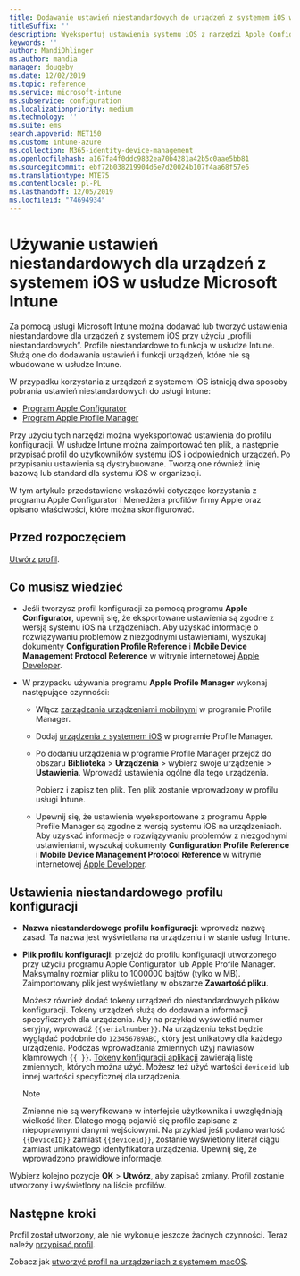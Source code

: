 ```yaml
---
title: Dodawanie ustawień niestandardowych do urządzeń z systemem iOS w usłudze Microsoft Intune — Azure | Microsoft Docs
titleSuffix: ''
description: Wyeksportuj ustawienia systemu iOS z narzędzi Apple Configurator lub Apple Profile Manager, a następnie zaimportuj te ustawienia do usługi Microsoft Intune. Za pomocą tych ustawień można tworzyć, wykorzystywać i kontrolować niestandardowe funkcje i ustawienia na urządzeniach z systemem iOS. Następnie ten profil niestandardowy można przypisać lub rozpowszechnić do urządzeń z systemem iOS w organizacji, aby utworzyć plan bazowy lub standard.
keywords: ''
author: MandiOhlinger
ms.author: mandia
manager: dougeby
ms.date: 12/02/2019
ms.topic: reference
ms.service: microsoft-intune
ms.subservice: configuration
ms.localizationpriority: medium
ms.technology: ''
ms.suite: ems
search.appverid: MET150
ms.custom: intune-azure
ms.collection: M365-identity-device-management
ms.openlocfilehash: a167fa4f0ddc9832ea70b4281a42b5c0aae5bb81
ms.sourcegitcommit: ebf72b038219904d6e7d20024b107f4aa68f57e6
ms.translationtype: MTE75
ms.contentlocale: pl-PL
ms.lasthandoff: 12/05/2019
ms.locfileid: "74694934"
---
```

# <a name="use-custom-settings-for-ios-devices-in-microsoft-intune"></a>Używanie ustawień niestandardowych dla urządzeń z systemem iOS w usłudze Microsoft Intune

Za pomocą usługi Microsoft Intune można dodawać lub tworzyć ustawienia niestandardowe dla urządzeń z systemem iOS przy użyciu „profili niestandardowych”. Profile niestandardowe to funkcja w usłudze Intune. Służą one do dodawania ustawień i funkcji urządzeń, które nie są wbudowane w usłudze Intune.

W przypadku korzystania z urządzeń z systemem iOS istnieją dwa sposoby pobrania ustawień niestandardowych do usługi Intune:

- [Program Apple Configurator](https://itunes.apple.com/app/apple-configurator-2/id1037126344?mt=12)
- [Program Apple Profile Manager](https://support.apple.com/profile-manager)

Przy użyciu tych narzędzi można wyeksportować ustawienia do profilu konfiguracji. W usłudze Intune można zaimportować ten plik, a następnie przypisać profil do użytkowników systemu iOS i odpowiednich urządzeń. Po przypisaniu ustawienia są dystrybuowane. Tworzą one również linię bazową lub standard dla systemu iOS w organizacji.

W tym artykule przedstawiono wskazówki dotyczące korzystania z programu Apple Configurator i Menedżera profilów firmy Apple oraz opisano właściwości, które można skonfigurować.

## <a name="before-you-begin"></a>Przed rozpoczęciem

[Utwórz profil](device-profile-create.md).

## <a name="what-you-need-to-know"></a>Co musisz wiedzieć

- Jeśli tworzysz profil konfiguracji za pomocą programu **Apple Configurator**, upewnij się, że eksportowane ustawienia są zgodne z wersją systemu iOS na urządzeniach. Aby uzyskać informacje o rozwiązywaniu problemów z niezgodnymi ustawieniami, wyszukaj dokumenty **Configuration Profile Reference** i **Mobile Device Management Protocol Reference** w witrynie internetowej [Apple Developer](https://developer.apple.com/).

- W przypadku używania programu **Apple Profile Manager** wykonaj następujące czynności:

  - Włącz [zarządzania urządzeniami mobilnymi](https://help.apple.com/serverapp/mac/5.7/#/apd05B9B761-D390-4A75-9251-E9AD29A61D0C) w programie Profile Manager.
  - Dodaj [urządzenia z systemem iOS](https://help.apple.com/profilemanager/mac/5.7/#/pm9onzap1984) w programie Profile Manager.
  - Po dodaniu urządzenia w programie Profile Manager przejdź do obszaru **Biblioteka** > **Urządzenia** > wybierz swoje urządzenie > **Ustawienia**. Wprowadź ustawienia ogólne dla tego urządzenia.

    Pobierz i zapisz ten plik. Ten plik zostanie wprowadzony w profilu usługi Intune.

  - Upewnij się, że ustawienia wyeksportowane z programu Apple Profile Manager są zgodne z wersją systemu iOS na urządzeniach. Aby uzyskać informacje o rozwiązywaniu problemów z niezgodnymi ustawieniami, wyszukaj dokumenty **Configuration Profile Reference** i **Mobile Device Management Protocol Reference** w witrynie internetowej [Apple Developer](https://developer.apple.com/).

## <a name="custom-configuration-profile-settings"></a>Ustawienia niestandardowego profilu konfiguracji

- **Nazwa niestandardowego profilu konfiguracji**: wprowadź nazwę zasad. Ta nazwa jest wyświetlana na urządzeniu i w stanie usługi Intune.
- **Plik profilu konfiguracji**: przejdź do profilu konfiguracji utworzonego przy użyciu programu Apple Configurator lub Apple Profile Manager. Maksymalny rozmiar pliku to 1000000 bajtów (tylko w MB). Zaimportowany plik jest wyświetlany w obszarze **Zawartość pliku**.

  Możesz również dodać tokeny urządzeń do niestandardowych plików konfiguracji. Tokeny urządzeń służą do dodawania informacji specyficznych dla urządzenia. Aby na przykład wyświetlić numer seryjny, wprowadź `{{serialnumber}}`. Na urządzeniu tekst będzie wyglądać podobnie do `123456789ABC`, który jest unikatowy dla każdego urządzenia. Podczas wprowadzania zmiennych użyj nawiasów klamrowych `{{ }}`. [Tokeny konfiguracji aplikacji](../apps/app-configuration-policies-use-ios.md#tokens-used-in-the-property-list) zawierają listę zmiennych, których można użyć. Możesz też użyć wartości `deviceid` lub innej wartości specyficznej dla urządzenia.

  > [!NOTE]
  > Zmienne nie są weryfikowane w interfejsie użytkownika i uwzględniają wielkość liter. Dlatego mogą pojawić się profile zapisane z niepoprawnymi danymi wejściowymi. Na przykład jeśli podano wartość `{{DeviceID}}` zamiast `{{deviceid}}`, zostanie wyświetlony literał ciągu zamiast unikatowego identyfikatora urządzenia. Upewnij się, że wprowadzono prawidłowe informacje.

Wybierz kolejno pozycje **OK** > **Utwórz**, aby zapisać zmiany. Profil zostanie utworzony i wyświetlony na liście profilów.

## <a name="next-steps"></a>Następne kroki

Profil został utworzony, ale nie wykonuje jeszcze żadnych czynności. Teraz należy [przypisać profil](device-profile-assign.md).

Zobacz jak [utworzyć profil na urządzeniach z systemem macOS](custom-settings-macos.md). 
